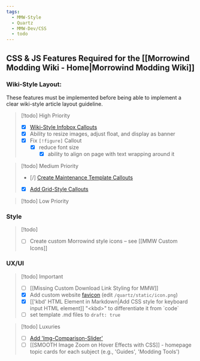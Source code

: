 ```yaml
---
tags:
  - MMW-Style
  - Quartz
  - MMW-Dev/CSS
  - todo
---
```

## CSS & JS Features Required for the [[Morrowind Modding Wiki - Home|Morrowind Modding Wiki]]

### Wiki-Style Layout:

These features must be implemented before being able to implement a clear wiki-style article layout guideline.

> [!todo] High Priority
>
> - [x] [Wiki-Style Infobox Callouts](https://github.com/morrowind-modding/morrowind-modding.github.io/issues/20)
> - [x] Ability to resize images, adjust float, and display as banner
> - [x] Fix `[!figure]` Callout
> 	- [x] reduce font size
>     - [x] ability to align on page with text wrapping around it

> [!todo] Medium Priority
> 
> - [/] [Create Maintenance Template Callouts](https://github.com/morrowind-modding/morrowind-modding.github.io/issues/26)
> - [x] [Add Grid-Style Callouts](https://github.com/morrowind-modding/morrowind-modding.github.io/issues/22)

> [!todo] Low Priority



### Style

> [!todo]
>
> - [ ] Create custom Morrowind style icons – see [[MMW Custom Icons]]

### UX/UI

> [!todo] Important
> 
> - [ ] [[Missing Custom Download Link Styling for MMW]]
> - [x] Add custom website [favicon](https://www.w3schools.com/html/html_favicon.asp) (edit `/quartz/static/icon.png`)
> - [x] [['kbd' HTML Element in Markdown|Add CSS style for keyboard input HTML element]] "\<kbd\>" to differentiate it from \`code\`
> - [ ] set template .md files to `draft: true`

> [!todo] Luxuries
>
> - [ ] [Add 'Img-Comparison-Slider'](https://github.com/morrowind-modding/morrowind-modding.github.io/issues/21)
> - [ ] [[SMOOTH Image Zoom on Hover Effects with CSS]] - homepage topic cards for each subject (e.g., 'Guides', 'Modding Tools')